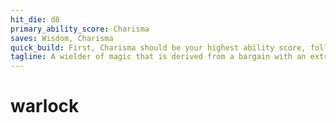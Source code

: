 ```yaml
---
hit_die: d8
primary_ability_score: Charisma
saves: Wisdom, Charisma
quick_build: First, Charisma should be your highest ability score, followed by Constitution. Second, choose the charlatan background. Third, choose the eldritch blast and chill touch cantrips, along with the 1st-level spells charm person and witch bolt.
tagline: A wielder of magic that is derived from a bargain with an extraplanar entity
---
```


# warlock
